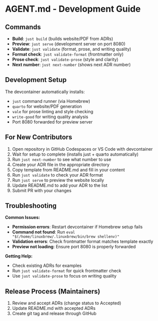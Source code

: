 # AGENT.md - Development Guide

## Commands

- **Build**: `just build` (builds website/PDF from ADRs)  
- **Preview**: `just serve` (development server on port 8080)
- **Validate**: `just validate` (format, prose, and writing quality)
- **Format check**: `just validate-format` (frontmatter only)
- **Prose check**: `just validate-prose` (style and clarity)
- **Next number**: `just next-number` (shows next ADR number)

## Development Setup

The devcontainer automatically installs:
- `just` command runner (via Homebrew)
- `quarto` for website/PDF generation
- `vale` for prose linting and style checking
- `write-good` for writing quality analysis
- Port 8080 forwarded for preview server

## For New Contributors

1. Open repository in GitHub Codespaces or VS Code with devcontainer
2. Wait for setup to complete (installs just + quarto automatically)
3. Run `just next-number` to see what number to use
4. Create your ADR file in the appropriate directory
5. Copy template from README.md and fill in your content
6. Run `just validate` to check your ADR format
7. Run `just serve` to preview the website locally
8. Update README.md to add your ADR to the list
9. Submit PR with your changes

## Troubleshooting

**Common Issues:**
- **Permission errors**: Restart devcontainer if Homebrew setup fails
- **Command not found**: Run `eval "$(/home/linuxbrew/.linuxbrew/bin/brew shellenv)"` 
- **Validation errors**: Check frontmatter format matches template exactly
- **Preview not loading**: Ensure port 8080 is properly forwarded

**Getting Help:**
- Check existing ADRs for examples
- Run `just validate-format` for quick frontmatter check
- Use `just validate-prose` to focus on writing quality

## Release Process (Maintainers)

1. Review and accept ADRs (change status to Accepted)
2. Update README.md with accepted ADRs
3. Create git tag and release through GitHub
